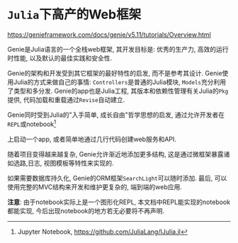 # `Julia`下高产的Web框架

https://genieframework.com/docs/genie/v5.11/tutorials/Overview.html

Genie是Julia语言的一个全栈web框架, 其开发目标是: 优秀的生产力, 高效的运行时性能, 以及默认的最佳实践和安全性.

Genie的架构和开发受到其它框架的最好特性的启发, 而不是参考其设计. Genie使用Julia的方式来做自己的事情: `Controllers`是普通的Julia模块, `Models`充分利用了类型和多分发. Genie的app也是Julia工程, 其版本和依赖性管理有关Julia的`Pkg`提供, 代码加载和重载通过`Revise`自动建立.

Genie同时受到Julia的"入手简单, 成长自由"哲学思想的启发, 通过允许开发者在`REPL`或notebook[^1]

上启动一个app, 或者简单地通过几行代码创建web服务和API.

随着项目变得越来越复杂, Genie允许渐近地添加更多结构, 这是通过微框架暴露诸如选路,日志, 视图模板等特性来实现的.

如果需要数据库持久化, Genie的ORM框架`SearchLight`可以随时添加. 最后, 可以使用完整的MVC结构来开发和维护更复杂的, 端到端的web应用.

**注意**: 由于notebook实际上是一个图形化REPL, 本文档中REPL能实现的notebook都能实现, 今后出现notebook的地方若无必要将不再声明.

[^1]:Jupyter Notebook, https://github.com/JuliaLang/IJulia.jl

